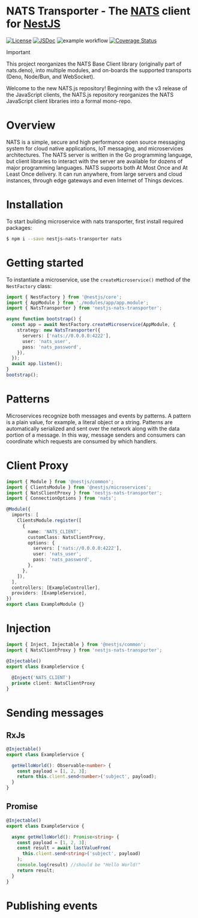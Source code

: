 # NATS Transporter - The [NATS](http://nats.io) client for [NestJS](https://nestjs.com/)

[![License](https://img.shields.io/badge/Licence-Apache%202.0-blue.svg)](./LICENSE)
[![JSDoc](https://img.shields.io/badge/JSDoc-reference-blue)](https://nats-io.github.io/nats.js/)
![example workflow](https://github.com/nats-io/nats.js/actions/workflows/test.yml/badge.svg)
[![Coverage Status](https://coveralls.io/repos/github/nats-io/nats.js/badge.svg?branch=main)](https://coveralls.io/github/nats-io/nats.js?branch=main)

> [!IMPORTANT]
>
> This project reorganizes the NATS Base Client library (originally part of
> nats.deno), into multiple modules, and on-boards the supported transports
> (Deno, Node/Bun, and WebSocket).

Welcome to the new NATS.js repository! Beginning with the v3 release of the
JavaScript clients, the NATS.js repository reorganizes the NATS JavaScript
client libraries into a formal mono-repo.

# Overview
NATS is a simple, secure and high performance open source messaging system for cloud native applications, IoT messaging, and microservices architectures. The NATS server is written in the Go programming language, but client libraries to interact with the server are available for dozens of major programming languages. NATS supports both At Most Once and At Least Once delivery. It can run anywhere, from large servers and cloud instances, through edge gateways and even Internet of Things devices.

# Installation

To start building microservice with nats transporter, first install required packages:
```bash
$ npm i --save nestjs-nats-transporter nats
```

# Getting started
To instantiate a microservice, use the ```createMicroservice()``` method of the ```NestFactory``` class:

```ts
import { NestFactory } from '@nestjs/core';
import { AppModule } from './modules/app/app.module';
import { NatsTransporter } from 'nestjs-nats-transporter';

async function bootstrap() {
  const app = await NestFactory.createMicroservice(AppModule, {
    strategy: new NatsTransporter({
      servers: ['nats://0.0.0.0:4222'],
      user: 'nats_user',
      pass: 'nats_password',
    }),
  });
  await app.listen();
}
bootstrap();
```

# Patterns

Microservices recognize both messages and events by patterns. A pattern is a plain value, for example, a literal object or a string. Patterns are automatically serialized and sent over the network along with the data portion of a message. In this way, message senders and consumers can coordinate which requests are consumed by which handlers.

# Client Proxy
```ts
import { Module } from '@nestjs/common';
import { ClientsModule } from '@nestjs/microservices';
import { NatsClientProxy } from 'nestjs-nats-transporter';
import { ConnectionOptions } from 'nats';

@Module({
  imports: [
    ClientsModule.register([
      {
        name: 'NATS_CLIENT',
        customClass: NatsClientProxy,
        options: {
          servers: ['nats://0.0.0.0:4222'],
          user: 'nats_user',
          pass: 'nats_password',
        },
      },
    ]),
  ],
  controllers: [ExampleController],
  providers: [ExampleService],
})
export class ExampleModule {}
```

# Injection
```ts
import { Inject, Injectable } from '@nestjs/common';
import { NatsClientProxy } from 'nestjs-nats-transporter';

@Injectable()
export class ExampleService {
  
  @Inject('NATS_CLIENT')
  private client: NatsClientProxy
}
```

# Sending messages

## RxJs
```ts
@Injectable()
export class ExampleService {

  getHelloWorld(): Observable<number> {
    const payload = [1, 2, 3];
    return this.client.send<number>('subject', payload); 
  }
}
```

## Promise
```ts
@Injectable()
export class ExampleService {

  async getHelloWorld(): Promise<string> {
    const payload = [1, 2, 3];
    const result = await lastValueFrom(
      this.client.send<string>('subject', payload)
    );
    console.log(result) //should be "Hello World!"
    return result;
  }
}
```
# Publishing events
